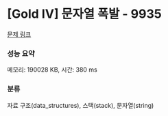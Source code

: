 # [Gold IV] 문자열 폭발 - 9935 

[문제 링크](https://www.acmicpc.net/problem/9935) 

### 성능 요약

메모리: 190028 KB, 시간: 380 ms

### 분류

자료 구조(data_structures), 스택(stack), 문자열(string)

